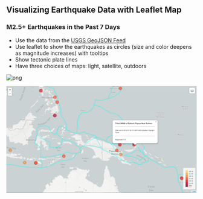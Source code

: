 ## Visualizing Earthquake Data with Leaflet Map
### M2.5+ Earthquakes in the Past 7 Days

* Use the data from the [USGS GeoJSON Feed](http://earthquake.usgs.gov/earthquakes/feed/v1.0/geojson.php)
* Use leaflet to show the earthquakes as circles (size and color deepens as magnitude increases) with tooltips
* Show tectonic plate lines
* Have three choices of maps: light, satellite, outdoors

![png](full.png)

![png](tooltip.png)
